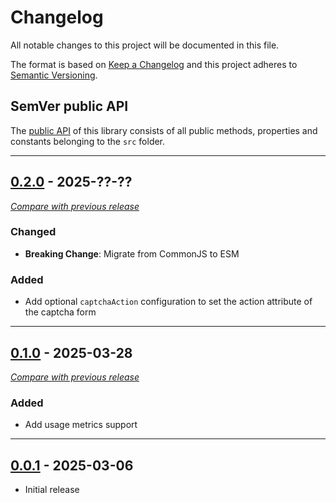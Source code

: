 # Changelog

All notable changes to this project will be documented in this file.

The format is based on [Keep a Changelog](https://keepachangelog.com/en/) and this project adheres
to [Semantic Versioning](https://semver.org/spec/v2.0.0.html).

## SemVer public API

The [public API](https://semver.org/spec/v2.0.0.html#spec-item-1) of this library consists of all public methods,
properties and constants belonging to the `src` folder.


---

## [0.2.0](https://github.com/crowdsecurity/nodejs-cs-bouncer/releases/tag/v0.2.0) - 2025-??-??

[_Compare with previous release_](https://github.com/crowdsecurity/nodejs-cs-bouncer/compare/v0.1.0...v0.2.0)

### Changed

- **Breaking Change**: Migrate from CommonJS to ESM

### Added

- Add optional `captchaAction` configuration to set the action attribute of the captcha form

---

## [0.1.0](https://github.com/crowdsecurity/nodejs-cs-bouncer/releases/tag/v0.1.0) - 2025-03-28

[_Compare with previous release_](https://github.com/crowdsecurity/nodejs-cs-bouncer/compare/v0.0.1...v0.1.0)

### Added

- Add usage metrics support

---

## [0.0.1](https://github.com/crowdsecurity/nodejs-cs-bouncer/releases/tag/v0.0.1) - 2025-03-06

- Initial release
